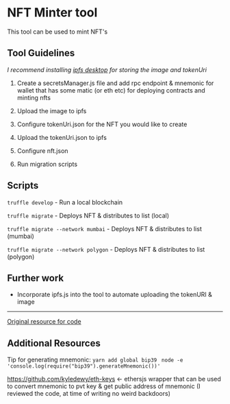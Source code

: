# NFT Minter tool

This tool can be used to mint NFT's

## Tool Guidelines

_I recommend installing [ipfs desktop](https://github.com/ipfs/ipfs-desktop) for storing the image and tokenUri_

1. Create a secretsManager.js file and add rpc endpoint & mnemonic for wallet that has some matic (or eth etc) for deploying contracts and minting nfts

2. Upload the image to ipfs

3. Configure tokenUri.json for the NFT you would like to create

4. Upload the tokenUri.json to ipfs

5. Configure nft.json

6. Run migration scripts

## Scripts

`truffle develop` - Run a local blockchain

`truffle migrate` - Deploys NFT & distributes to list (local)

`truffle migrate --network mumbai` - Deploys NFT & distributes to list (mumbai)

`truffle migrate --network polygon` - Deploys NFT & distributes to list (polygon)

## Further work

- Incorporate ipfs.js into the tool to automate uploading the tokenURI & image

---

[Original resource for code](https://forum.openzeppelin.com/t/create-an-nft-and-deploy-to-a-public-testnet-using-truffle/2961)

## Additional Resources

Tip for generating mnemonic:
`yarn add global bip39`
` node -e 'console.log(require("bip39").generateMnemonic())'`

https://github.com/kyledewy/eth-keys <- ethersjs wrapper that can be used to convert mnemonic to pvt key & get public address of mnemonic (I reviewed the code, at time of writing no weird backdoors)
